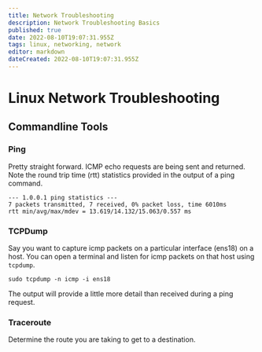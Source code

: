 ```yaml
---
title: Network Troubleshooting
description: Network Troubleshooting Basics
published: true
date: 2022-08-10T19:07:31.955Z
tags: linux, networking, network
editor: markdown
dateCreated: 2022-08-10T19:07:31.955Z
---
```


# Linux Network Troubleshooting	

## Commandline Tools

### Ping

Pretty straight forward. ICMP echo requests are being sent and returned. Note the round trip time (rtt) statistics provided in the output of a ping command. 

```
--- 1.0.0.1 ping statistics ---
7 packets transmitted, 7 received, 0% packet loss, time 6010ms
rtt min/avg/max/mdev = 13.619/14.132/15.063/0.557 ms
```

### TCPDump

Say you want to capture icmp packets on a particular interface (ens18) on a host. You can open a terminal and listen for icmp packets on that host using `tcpdump`. 

```
sudo tcpdump -n icmp -i ens18
```

The output will provide a little more detail than received during a ping request. 

### Traceroute

Determine the route you are taking to get to a destination. 



